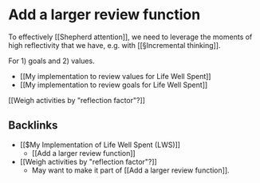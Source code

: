 # Add a larger review function
To effectively [[Shepherd attention]], we need to leverage the moments of high reflectivity that we have, e.g. with [[§Incremental thinking]]. 

For 1) goals and 2) values. 
* [[My implementation to review values for Life Well Spent]]
* [[My implementation to review goals for Life Well Spent]]

[[Weigh activities by "reflection factor"?]]

## Backlinks
* [[$My Implementation of Life Well Spent (LWS)]]
	* [[Add a larger review function]]
* [[Weigh activities by "reflection factor"?]]
	* May want to make it part of [[Add a larger review function]].

<!-- #p1 -->

<!-- {BearID:3600687D-271E-4537-983D-27638BA6F5B1-11651-0000CA20332AF115} -->
